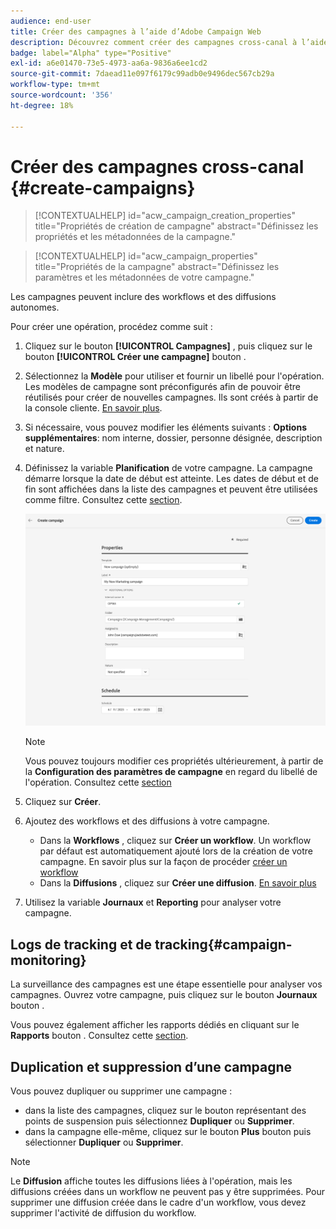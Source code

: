 ```yaml
---
audience: end-user
title: Créer des campagnes à l’aide d’Adobe Campaign Web
description: Découvrez comment créer des campagnes cross-canal à l’aide d’Adobe Campaign Web.
badge: label="Alpha" type="Positive"
exl-id: a6e01470-73e5-4973-aa6a-9836a6ee1cd2
source-git-commit: 7daead11e097f6179c99adb0e9496dec567cb29a
workflow-type: tm+mt
source-wordcount: '356'
ht-degree: 18%

---
```



# Créer des campagnes cross-canal {#create-campaigns}

>[!CONTEXTUALHELP]
>id="acw_campaign_creation_properties"
>title="Propriétés de création de campagne"
>abstract="Définissez les propriétés et les métadonnées de la campagne."

>[!CONTEXTUALHELP]
>id="acw_campaign_properties"
>title="Propriétés de la campagne"
>abstract="Définissez les paramètres et les métadonnées de votre campagne."

Les campagnes peuvent inclure des workflows et des diffusions autonomes.

Pour créer une opération, procédez comme suit :

1. Cliquez sur le bouton **[!UICONTROL Campagnes]** , puis cliquez sur le bouton **[!UICONTROL Créer une campagne]** bouton .
1. Sélectionnez la **Modèle** pour utiliser et fournir un libellé pour l&#39;opération. Les modèles de campagne sont préconfigurés afin de pouvoir être réutilisés pour créer de nouvelles campagnes. Ils sont créés à partir de la console cliente.
   [En savoir plus](https://experienceleague.adobe.com/docs/campaign/automation/campaign-orchestration/marketing-campaign-templates.html?lang=fr).
1. Si nécessaire, vous pouvez modifier les éléments suivants : **Options supplémentaires**: nom interne, dossier, personne désignée, description et nature.
1. Définissez la variable **Planification** de votre campagne. La campagne démarre lorsque la date de début est atteinte. Les dates de début et de fin sont affichées dans la liste des campagnes et peuvent être utilisées comme filtre. Consultez cette [section](gs-campaigns.md#access-campaigns).

   ![Définir les propriétés de votre campagne](assets/campaign-properties.png)

   >[!NOTE]
   >
   >Vous pouvez toujours modifier ces propriétés ultérieurement, à partir de la **Configuration des paramètres de campagne** en regard du libellé de l&#39;opération. Consultez cette [section](gs-campaigns.md#campaign-dashboard)

1. Cliquez sur **Créer**.
1. Ajoutez des workflows et des diffusions à votre campagne.

   * Dans la **Workflows** , cliquez sur **Créer un workflow**. Un workflow par défaut est automatiquement ajouté lors de la création de votre campagne. En savoir plus sur la façon de procéder [créer un workflow](../workflows/create-workflow.md)
   * Dans la **Diffusions** , cliquez sur **Créer une diffusion**. [En savoir plus](../msg/gs-messages.md)
1. Utilisez la variable **Journaux** et **Reporting** pour analyser votre campagne.

## Logs de tracking et de tracking{#campaign-monitoring}

La surveillance des campagnes est une étape essentielle pour analyser vos campagnes. Ouvrez votre campagne, puis cliquez sur le bouton **Journaux** bouton .

Vous pouvez également afficher les rapports dédiés en cliquant sur le **Rapports** bouton . Consultez cette [section](../reporting/campaign-reports.md).

## Duplication et suppression d’une campagne

Vous pouvez dupliquer ou supprimer une campagne :

* dans la liste des campagnes, cliquez sur le bouton représentant des points de suspension puis sélectionnez **Dupliquer** ou **Supprimer**.
* dans la campagne elle-même, cliquez sur le bouton **Plus** bouton puis sélectionner **Dupliquer** ou **Supprimer**.

>[!NOTE]
>
>Le **Diffusion** affiche toutes les diffusions liées à l&#39;opération, mais les diffusions créées dans un workflow ne peuvent pas y être supprimées. Pour supprimer une diffusion créée dans le cadre d&#39;un workflow, vous devez supprimer l&#39;activité de diffusion du workflow.


<!--
## Create a cross-channel campaign {#cross-channel-campaign}


>[!CONTEXTUALHELP]
>id="acw_campaign_creation_workflow"
>title="Workflow list"
>abstract="List of workflows available for your campaign. Use the 'Create workflow' button to add a workflow in your campaign."

In a cross-channel campaign, a single marketing communication uses different channels. Data is passed between the channels. The customer receives communication through multiple channels based on, for example, their interaction with the previous communication.

-->
<!--
existing campaign: settings button -> properties like when creation
schedule in header


About plans, programs and campaigns
Adobe Campaign allows you to plan marketing campaigns in which you can create and manage different types of activities: emails, SMS messages, push notifications, workflows, landing pages. These campaigns and their contents can be gathered into programs.

The programs and campaigns allow you to regroup and view the different marketing activities that are linked to them.

A program may contain other programs as well as campaigns, workflows, and landing pages. It appears in the timeline and help you organize your marketing activities: you can separate them by country, by brand, by unit, etc.
A campaign enables you to gather all the marketing activities of your choice under a single entity. A campaign may contain emails, SMS, push notifications, direct mails, workflows, and landing pages.
To better organize your marketing plans, Adobe recommends the following hierarchy: Program > Sub-programs > Campaigns > Workflows > Deliveries.

Reports on programs and campaigns allow you to analyze their impact. For example, you can build reports at the campaign level to aggregate data on all deliveries contained in that campaign.

Related topics:

Timeline
About dynamic reports
Creating a campaign
In programs and sub-programs, you can add campaigns. Campaigns can contain marketing activities such as emails, SMS, push notifications, workflows, and landing pages.

From the Adobe Campaign home page, select the Programs & Campaigns card and access a program or sub-program.

Click on the Create button and select Campaign.

In the Creation mode screen, select a campaign type.



The campaign types available are based on templates defined in Resources > Templates > Campaign templates. For more on this, refer to the Managing templates section.

In the Properties screen, enter the name and ID of the campaign.

Select a start and end date to your campaign. These dates only apply to the campaign itself.



Click on Create to confirm the creation of the campaign.

The campaign is created and displayed. Use the Create button to add marketing activities to your campaign.

NOTE
Depending on your license agreement, you may access only some of these activities.

You can also create a campaign from the marketing activity list. You can choose to link the marketing activity to a parent program or sub-program via the properties window of the campaign.


Programs and campaigns icons and statuses
Each program and each campaign in the list has a visual symbol and an icon whose color indicates the execution status. This status depends on the validity period of the program or the campaign.

Gray: the program/campaign has not yet started - Editing status.
Blue: the program/campaign is in progress - In progress status.
Green: the program/campaign has finished - Finished status. By default, the current date is automatically shown as the validity start date and the end date is calculated according to the start date (D+186 days). You can change these dates in the program or campaign properties.


Business.Adobe.com resources
-->
